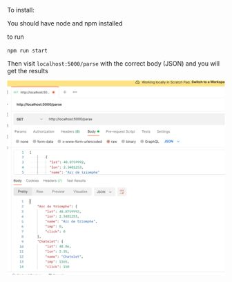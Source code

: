 To install:

You should have node and npm installed

to run

`npm run start`

Then visit `localhost:5000/parse` with the correct body (JSON) and you will get the results

![working screenshot](./screenshot.png)